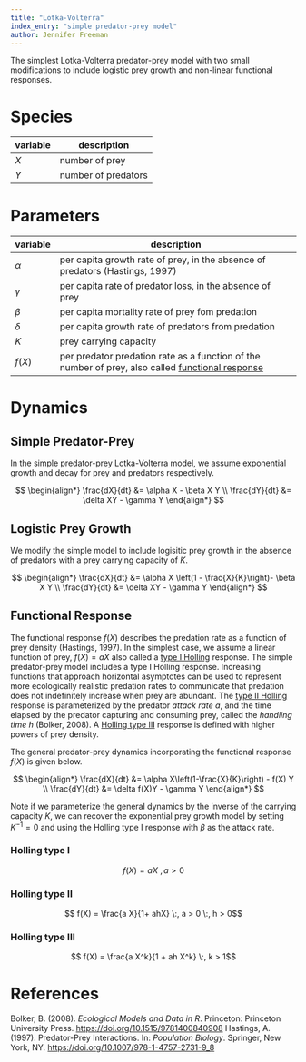 ```yaml
---
title: "Lotka-Volterra"
index_entry: "simple predator-prey model"
author: Jennifer Freeman
---
```


The simplest Lotka-Volterra predator-prey model with two small modifications to include logistic prey growth and non-linear functional responses.

# Species

| variable | description         |
| -------- | ------------------- |
| $X$      | number of prey      |
| $Y$      | number of predators |

# Parameters

| variable | description                                                                                                              |
| -------- | ------------------------------------------------------------------------------------------------------------------------ |
| $\alpha$ | per capita growth rate of prey, in the absence of predators (Hastings, 1997)                                             |
| $\gamma$ | per capita rate of predator loss, in the absence of prey                                                                 |
| $\beta$  | per capita mortality rate of prey fom predation                                                                          |
| $\delta$ | per capita growth rate of predators from predation                                                                       |
| $K$      | prey carrying capacity                                                                                                   |
| $f(X)$   | per predator predation rate as a function of the number of prey, also called [functional response](#functional-response) |





# Dynamics

## Simple Predator-Prey

In the simple predator-prey Lotka-Volterra model, we assume exponential growth and decay for prey and predators respectively.

$$
\begin{align*}
\frac{dX}{dt} &= \alpha X - \beta X Y \\
\frac{dY}{dt} &= \delta XY - \gamma Y
\end{align*}
$$

## Logistic Prey Growth

We modify the simple model to include logisitic prey growth in the absence of predators with a prey carrying capacity of $K$.

$$
\begin{align*}
\frac{dX}{dt} &= \alpha X \left(1 - \frac{X}{K}\right)- \beta X Y \\
\frac{dY}{dt} &= \delta XY - \gamma Y
\end{align*}
$$

## Functional Response

The functional response $f(X)$ describes the predation rate as a function of prey density (Hastings, 1997). In the simplest case, we assume a linear function of prey, $f(X) = aX$ also called a [type I Holling](#holling-type-i) response. The simple predator-prey model includes a type I Holling response. Increasing functions that approach horizontal asymptotes can be used to represent more ecologically realistic predation rates to communicate that predation does not indefinitely increase when prey are abundant. The [type II Holling](#holling-type-ii) response is parameterized by the predator *attack rate* $a$, and the time elapsed by the predator capturing and consuming prey, called the *handling time* $h$ (Bolker, 2008). A [Holling type III](#holling-type-iii) response is defined with higher powers of prey density.

The general predator-prey dynamics incorporating the functional response $f(X)$ is given below.

$$
\begin{align*}
\frac{dX}{dt} &= \alpha X\left(1-\frac{X}{K}\right) - f(X) Y \\
\frac{dY}{dt} &= \delta f(X)Y - \gamma Y
\end{align*}
$$

Note if we parameterize the general dynamics by the inverse of the carrying capacity $K$, we can recover the exponential prey growth model by setting $K^{-1}=0$ and using the Holling type I response with $\beta$ as the attack rate. 

### Holling type I

$$ f(X) = a X \:, a>0$$

### Holling type II

$$ f(X) = \frac{a X}{1+ ahX} \:,  a > 0  \:, h > 0$$

### Holling type III

$$ f(X) = \frac{a X^k}{1 + ah X^k} \:, k > 1$$




# References
Bolker, B. (2008). *Ecological Models and Data in R*. Princeton: Princeton University Press. https://doi.org/10.1515/9781400840908
Hastings, A. (1997). Predator-Prey Interactions. In: *Population Biology*. Springer, New York, NY. https://doi.org/10.1007/978-1-4757-2731-9_8
